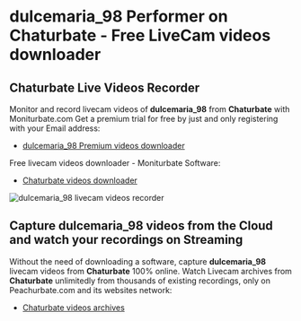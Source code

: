 # dulcemaria_98 Performer on Chaturbate - Free LiveCam videos downloader

## Chaturbate Live Videos Recorder

Monitor and record livecam videos of **dulcemaria_98** from **Chaturbate** with Moniturbate.com
Get a premium trial for free by just and only registering with your Email address:
* [dulcemaria_98 Premium videos downloader](https://moniturbate.com/request-demo-licence-key.html)

Free livecam videos downloader - Moniturbate Software:
* [Chaturbate videos downloader](https://moniturbate.com/moniturbate-download-software.html)

![dulcemaria_98 livecam videos recorder](https://peachurnet.com/templates/moniturbate-software.png)


## Capture dulcemaria_98 videos from the Cloud and watch your recordings on Streaming

Without the need of downloading a software, capture **dulcemaria_98** livecam videos from **Chaturbate** 100% online.
Watch Livecam archives from **Chaturbate** unlimitedly from thousands of existing recordings, only on Peachurbate.com and its websites network:
* [Chaturbate videos archives](https://peachurnet.com/)